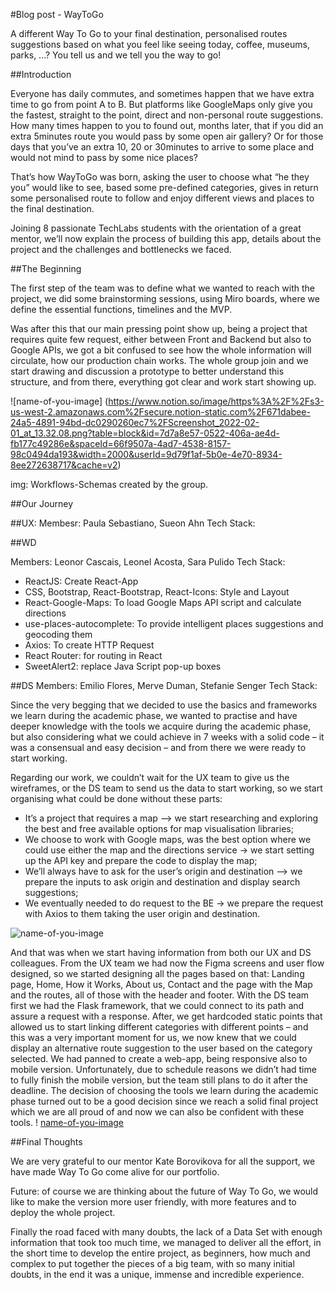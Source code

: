 #Blog post - WayToGo

A different Way To Go to your final destination, personalised routes suggestions based on what you feel like seeing today, coffee, museums, parks, ...? You tell us and we tell you the way to go!

##Introduction

Everyone has daily commutes, and sometimes happen that we have extra time to go from point A to B. But platforms like GoogleMaps only give you the fastest, straight to the point, direct and non-personal route suggestions. How many times happen to you to found out, months later, that if you did an extra 5minutes route you would pass by some open air gallery? Or for those days that you’ve an extra 10, 20 or 30minutes to arrive to some place and would not mind to pass by some nice places?

That’s how WayToGo was born, asking the user to choose what “he they you” would like to see, based some pre-defined categories, gives in return some personalised route to follow and enjoy different views and places to the final destination.

Joining 8 passionate TechLabs students with the orientation of a great mentor, we’ll now explain the process of building this app, details about the project and the challenges and bottlenecks we faced.

##The Beginning

The first step of the team was to define what we wanted to reach with the project, we did some brainstorming sessions, using Miro boards, where we define the essential functions, timelines and the MVP.

Was after this that our main pressing point show up, being a project that requires quite few request, either between Front and Backend but also to Google APIs, we got a bit confused to see how the whole information will circulate, how our production chain works. The whole group join and we start drawing and discussion a prototype to better understand this structure, and from there, everything got clear and work start showing up.

![name-of-you-image] (https://www.notion.so/image/https%3A%2F%2Fs3-us-west-2.amazonaws.com%2Fsecure.notion-static.com%2F671dabee-24a5-4891-94bd-dc0290260ec7%2FScreenshot_2022-02-01_at_13.32.08.png?table=block&id=7d7a8e57-0522-406a-ae4d-fb177c49286e&spaceId=66f9507a-4ad7-4538-8157-98c0494da193&width=2000&userId=9d79f1af-5b0e-4e70-8934-8ee272638717&cache=v2)

img: Workflows-Schemas created by the group.

##Our Journey

##UX:
Membesr: Paula Sebastiano, Sueon Ahn
Tech Stack:

##WD

Members: Leonor Cascais, Leonel Acosta, Sara Pulido
Tech Stack:

- ReactJS: Create React-App
- CSS, Bootstrap, React-Bootstrap, React-Icons: Style and Layout
- React-Google-Maps: To load Google Maps API script and calculate directions
- use-places-autocomplete: To provide intelligent places suggestions and geocoding them
- Axios: To create HTTP Request
- React Router: for routing in React
- SweetAlert2: replace Java Script pop-up boxes

##DS
Members: Emilio Flores, Merve Duman, Stefanie Senger
Tech Stack:

Since the very begging that we decided to use the basics and frameworks we learn during the academic phase, we wanted to practise and have deeper knowledge with the tools we acquire during the academic phase, but also considering what we could achieve in 7 weeks with a solid code – it was a consensual and easy decision – and from there we were ready to start working.

Regarding our work, we couldn’t wait for the UX team to give us the wireframes, or the DS team to send us the data to start working, so we start organising what could be done without these parts:

- It’s a project that requires a map –> we start researching and exploring the best and free available options for map visualisation libraries;
- We choose to work with Google maps, was the best option where we could use either the map and the directions service -> we start setting up the API key and prepare the code to display the map;
- We’ll always have to ask for the user’s origin and destination –> we prepare the inputs to ask origin and destination and display search suggestions;
- We eventually needed to do request to the BE -> we prepare the request with Axios to them taking the user origin and destination.

![name-of-you-image](https://www.notion.so/image/https%3A%2F%2Fs3-us-west-2.amazonaws.com%2Fsecure.notion-static.com%2F04f1aa51-5c99-4568-97e1-b6ae3f052a2f%2FScreenshot_2022-02-02_at_19.07.02.png?table=block&id=cfd5da5e-4b99-40a8-b6a9-1ca7e967c82f&spaceId=66f9507a-4ad7-4538-8157-98c0494da193&width=2000&userId=9d79f1af-5b0e-4e70-8934-8ee272638717&cache=v2)

And that was when we start having information from both our UX and DS colleagues.
From the UX team we had now the Figma screens and user flow designed, so we started designing all the pages based on that: Landing page, Home, How it Works, About us, Contact and the page with the Map and the routes, all of those with the header and footer.
With the DS team first we had the Flask framework, that we could connect to its path and assure a request with a response. After, we get hardcoded static points that allowed us to start linking different categories with different points – and this was a very important moment for us, we now knew that we could display an alternative route suggestion to the user based on the category selected.
We had panned to create a web-app, being responsive also to mobile version. Unfortunately, due to schedule reasons we didn’t had time to fully finish the mobile version, but the team still plans to do it after the deadline.
The decision of choosing the tools we learn during the academic phase turned out to be a good decision since we reach a solid final project which we are all proud of and now we can also be confident with these tools.
! [name-of-you-image](https://www.notion.so/image/https%3A%2F%2Fs3-us-west-2.amazonaws.com%2Fsecure.notion-static.com%2Fcf0f3575-71a2-482b-a111-fa0b88699430%2FScreenshot_2022-02-02_at_19.08.03.png?table=block&id=5acdb0e4-58c9-482f-a7cb-831ce7850040&spaceId=66f9507a-4ad7-4538-8157-98c0494da193&width=2000&userId=9d79f1af-5b0e-4e70-8934-8ee272638717&cache=v2)

##Final Thoughts

We are very grateful to our mentor Kate Borovikova for all the support, we have made Way To Go come alive for our portfolio.

Future: of course we are thinking about the future of Way To Go, we would like to make the version more user friendly, with more features and to deploy the whole project.

Finally the road faced with many doubts, the lack of a Data Set with enough information that took too much time, we managed to deliver all the effort, in the short time to develop the entire project, as beginners, how much and complex to put together the pieces of a big team, with so many initial doubts, in the end it was a unique, immense and incredible experience.
